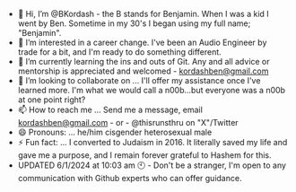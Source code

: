 - 👋 Hi, I’m @BKordash - the B stands for Benjamin.  When I was a kid I went by Ben.  Sometime in my 30's I began using my full name; "Benjamin".
- 👀 I’m interested in a career change.  I've been an Audio Engineer by trade for a bit, and I'm ready to do something different.
- 🌱 I’m currently learning the ins and outs of Git.  Any and all advice or mentorship is appreciated and welcomed - kordashben@gmail.com
- 💞️ I’m looking to collaborate on ... I'll offer my assistance once I've learned more.  I'm what we would call a n00b...but everyone was a n00b at one point right?
- 📫 How to reach me ... Send me a message, email kordashben@gmail.com - or - @thisrunsthru on "X"/Twitter
- 😄 Pronouns: ... he/him cisgender heterosexual male
- ⚡ Fun fact: ... I converted to Judaism in 2016.  It literally saved my life and gave me a purpose, and I remain forever grateful to Hashem for this.
-    UPDATED 6/1/2024 at 10:03 am 🕙 - Don't be a stranger, I'm open to any communication with Github experts who can offer guidance.
 
<!---
BKordash/BKordash is a ✨ special ✨ repository because its `README.md` (this file) appears on your GitHub profile.
You can click the Preview link to take a look at your changes.
--->
